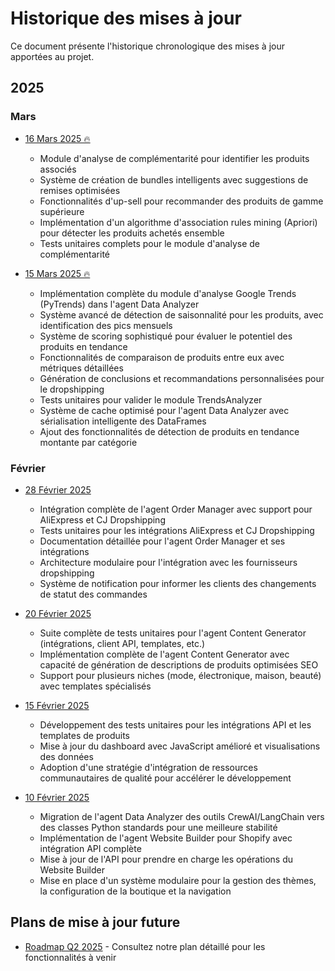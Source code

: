 # Historique des mises à jour

Ce document présente l'historique chronologique des mises à jour apportées au projet.

## 2025

### Mars

- [16 Mars 2025 🔥](2025-03-16.md)
  - Module d'analyse de complémentarité pour identifier les produits associés
  - Système de création de bundles intelligents avec suggestions de remises optimisées
  - Fonctionnalités d'up-sell pour recommander des produits de gamme supérieure
  - Implémentation d'un algorithme d'association rules mining (Apriori) pour détecter les produits achetés ensemble
  - Tests unitaires complets pour le module d'analyse de complémentarité

- [15 Mars 2025 🔥](2025-03-15.md)
  - Implémentation complète du module d'analyse Google Trends (PyTrends) dans l'agent Data Analyzer
  - Système avancé de détection de saisonnalité pour les produits, avec identification des pics mensuels
  - Système de scoring sophistiqué pour évaluer le potentiel des produits en tendance
  - Fonctionnalités de comparaison de produits entre eux avec métriques détaillées
  - Génération de conclusions et recommandations personnalisées pour le dropshipping
  - Tests unitaires pour valider le module TrendsAnalyzer
  - Système de cache optimisé pour l'agent Data Analyzer avec sérialisation intelligente des DataFrames
  - Ajout des fonctionnalités de détection de produits en tendance montante par catégorie

### Février 

- [28 Février 2025](2025-02-28.md)
  - Intégration complète de l'agent Order Manager avec support pour AliExpress et CJ Dropshipping
  - Tests unitaires pour les intégrations AliExpress et CJ Dropshipping
  - Documentation détaillée pour l'agent Order Manager et ses intégrations
  - Architecture modulaire pour l'intégration avec les fournisseurs dropshipping
  - Système de notification pour informer les clients des changements de statut des commandes

- [20 Février 2025](2025-02-20.md)
  - Suite complète de tests unitaires pour l'agent Content Generator (intégrations, client API, templates, etc.)
  - Implémentation complète de l'agent Content Generator avec capacité de génération de descriptions de produits optimisées SEO
  - Support pour plusieurs niches (mode, électronique, maison, beauté) avec templates spécialisés

- [15 Février 2025](2025-02-15.md)
  - Développement des tests unitaires pour les intégrations API et les templates de produits
  - Mise à jour du dashboard avec JavaScript amélioré et visualisations des données
  - Adoption d'une stratégie d'intégration de ressources communautaires de qualité pour accélérer le développement

- [10 Février 2025](2025-02-10.md)
  - Migration de l'agent Data Analyzer des outils CrewAI/LangChain vers des classes Python standards pour une meilleure stabilité
  - Implémentation de l'agent Website Builder pour Shopify avec intégration API complète
  - Mise à jour de l'API pour prendre en charge les opérations du Website Builder
  - Mise en place d'un système modulaire pour la gestion des thèmes, la configuration de la boutique et la navigation

## Plans de mise à jour future

- [Roadmap Q2 2025](../roadmap/next-steps.md) - Consultez notre plan détaillé pour les fonctionnalités à venir
